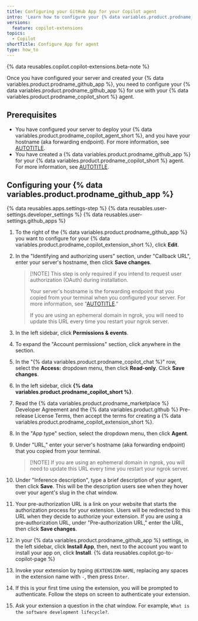 ```yaml
---
title: Configuring your GitHub App for your Copilot agent
intro: 'Learn how to configure your {% data variables.product.prodname_github_app %} so that it is associated with your {% data variables.product.prodname_copilot_agent_short %}.'
versions:
  feature: copilot-extensions
topics:
  - Copilot
shortTitle: Configure App for agent
type: how_to
---
```


{% data reusables.copilot.copilot-extensions.beta-note %}

Once you have configured your server and created your {% data variables.product.prodname_github_app %}, you need to configure your {% data variables.product.prodname_github_app %} for use with your {% data variables.product.prodname_copilot_short %} agent.

## Prerequisites

* You have configured your server to deploy your {% data variables.product.prodname_copilot_agent_short %}, and you have your hostname (aka forwarding endpoint). For more information, see [AUTOTITLE](/copilot/building-copilot-extensions/creating-a-copilot-extension/configuring-your-server-to-deploy-your-copilot-agent).
* You have created a {% data variables.product.prodname_github_app %} for your {% data variables.product.prodname_copilot_short %} agent. For more information, see [AUTOTITLE](/copilot/building-copilot-extensions/creating-a-copilot-extension/creating-a-github-app-for-your-copilot-extension).

## Configuring your {% data variables.product.prodname_github_app %}

{% data reusables.apps.settings-step %}
{% data reusables.user-settings.developer_settings %}
{% data reusables.user-settings.github_apps %}
1. To the right of the {% data variables.product.prodname_github_app %} you want to configure for your {% data variables.product.prodname_copilot_extension_short %}, click **Edit**.
1. In the "Identifying and authorizing users" section, under "Callback URL", enter your server's hostname, then click **Save changes**.

    > [!NOTE] This step is only required if you intend to request user authorization (OAuth) during installation.
    >
    > Your server's hostname is the forwarding endpoint that you copied from your terminal when you configured your server. For more information, see "[AUTOTITLE](/copilot/building-copilot-extensions/creating-a-copilot-extension/configuring-your-server-to-deploy-your-copilot-agent)."
    >
    > If you are using an ephemeral domain in ngrok, you will need to update this URL every time you restart your ngrok server.

1. In the left sidebar, click **Permissions & events**.
1. To expand the "Account permissions" section, click anywhere in the section.
1. In the "{% data variables.product.prodname_copilot_chat %}" row, select the **Access:** dropdown menu, then click **Read-only**. Click **Save changes**.
1. In the left sidebar, click **{% data variables.product.prodname_copilot_short %}**.
1. Read the {% data variables.product.prodname_marketplace %} Developer Agreement and the {% data variables.product.github %} Pre-release License Terms, then accept the terms for creating a {% data variables.product.prodname_copilot_extension_short %}.
1. In the "App type" section, select the dropdown menu, then click **Agent**.
1. Under "URL," enter your server's hostname (aka forwarding endpoint) that you copied from your terminal.

    > [!NOTE] If you are using an ephemeral domain in ngrok, you will need to update this URL every time you restart your ngrok server.

1. Under "Inference description", type a brief description of your agent, then click **Save**. This will be the description users see when they hover over your agent's slug in the chat window.
1. Your pre-authorization URL is a link on your website that starts the authorization process for your extension. Users will be redirected to this URL when they decide to authorize your extension. If you are using a pre-authorization URL, under "Pre-authorization URL," enter the URL, then click **Save changes**.
1. In your {% data variables.product.prodname_github_app %} settings, in the left sidebar, click **Install App**, then, next to the account you want to install your app on, click **Install**.
{% data reusables.copilot.go-to-copilot-page %}
1. Invoke your extension by typing `@EXTENSION-NAME`, replacing any spaces in the extension name with `-`, then press `Enter`.
1. If this is your first time using the extension, you will be prompted to authenticate. Follow the steps on screen to authenticate your extension.
1. Ask your extension a question in the chat window. For example, `What is the software development lifecycle?`.
